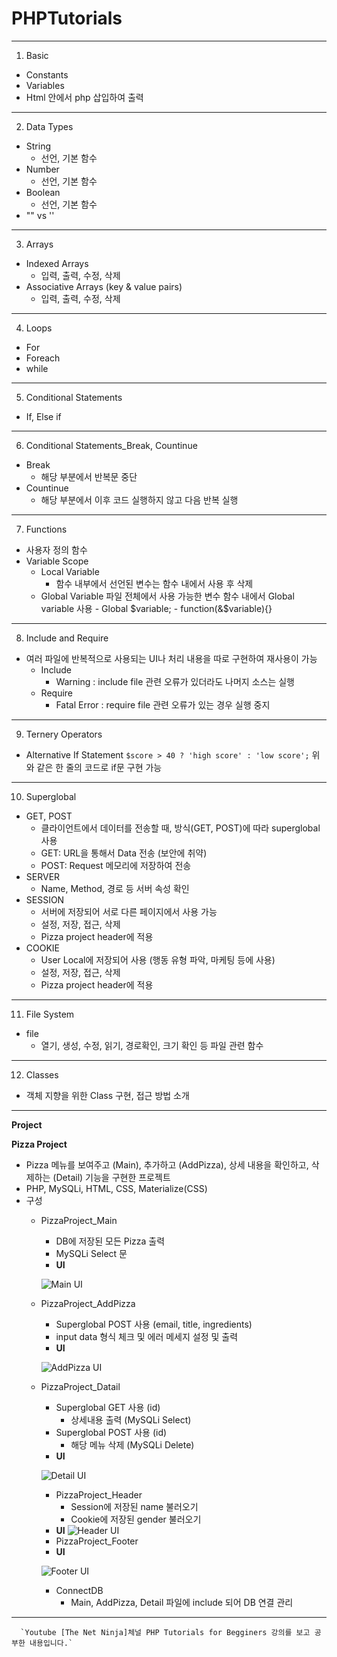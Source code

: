 # PHPTutorials
---

1. Basic

- Constants
- Variables
- Html 안에서 php 삽입하여 출력

---

2. Data Types

- String
  - 선언, 기본 함수
- Number
  - 선언, 기본 함수
- Boolean
  - 선언, 기본 함수
- "" vs ''

---

3. Arrays

- Indexed Arrays
  - 입력, 출력, 수정, 삭제
- Associative Arrays (key & value pairs)
  - 입력, 출력, 수정, 삭제

---

4. Loops

- For
- Foreach
- while

---

5. Conditional Statements

- If, Else if

---

6. Conditional Statements_Break, Countinue

- Break
  - 해당 부분에서 반복문 중단
- Countinue
  - 해당 부분에서 이후 코드 실행하지 않고 다음 반복 실행

---

7. Functions

- 사용자 정의 함수
- Variable Scope
  - Local Variable
    - 함수 내부에서 선언된 변수는 함수 내에서 사용 후 삭제
  - Global Variable
    파일 전체에서 사용 가능한 변수
    함수 내에서 Global variable 사용 - Global $variable;
            - function(&$variable){}

---

8. Include and Require

- 여러 파일에 반복적으로 사용되는 UI나 처리 내용을 따로 구현하여 재사용이 가능
  - Include
    - Warning : include file 관련 오류가 있더라도 나머지 소스는 실행
  - Require
    - Fatal Error : require file 관련 오류가 있는 경우 실행 중지

---

9. Ternery Operators

- Alternative If Statement
  `$score > 40 ? 'high score' : 'low score';`
  위와 같은 한 줄의 코드로 if문 구현 가능

---

10. Superglobal

- GET, POST
  - 클라이언트에서 데이터를 전송할 때, 방식(GET, POST)에 따라 superglobal 사용
  - GET: URL을 통해서 Data 전송 (보안에 취약)
  - POST: Request 메모리에 저장하여 전송
- SERVER
  - Name, Method, 경로 등 서버 속성 확인
- SESSION
  - 서버에 저장되어 서로 다른 페이지에서 사용 가능
  - 설정, 저장, 접근, 삭제
  - Pizza project header에 적용
- COOKIE
  - User Local에 저장되어 사용 (행동 유형 파악, 마케팅 등에 사용)
  - 설정, 저장, 접근, 삭제
  - Pizza project header에 적용

---

11. File System

- file
  - 열기, 생성, 수정, 읽기, 경로확인, 크기 확인 등 파일 관련 함수

---

12. Classes

- 객체 지향을 위한 Class 구현, 접근 방법 소개

---

**Project**

**Pizza Project**

- Pizza 메뉴를 보여주고 (Main), 추가하고 (AddPizza), 상세 내용을 확인하고, 삭제하는 (Detail) 기능을 구현한 프로젝트
- PHP, MySQLi, HTML, CSS, Materialize(CSS)
- 구성
  - PizzaProject_Main
    - DB에 저장된 모든 Pizza 출력
    - MySQLi Select 문
    - **UI**
    
    ![Main UI](https://raw.githubusercontent.com/dmlee89/PHPTutorials/master/UI/Main.JPG)
  - PizzaProject_AddPizza
    - Superglobal POST 사용 (email, title, ingredients)
    - input data 형식 체크 및 에러 메세지 설정 및 출력
    - **UI**
    
    ![AddPizza UI](https://raw.githubusercontent.com/dmlee89/PHPTutorials/master/UI/AddPizza.JPG)
  - PizzaProject_Datail
    - Superglobal GET 사용 (id)
      - 상세내용 출력 (MySQLi Select)
    - Superglobal POST 사용 (id)
      - 해당 메뉴 삭제 (MySQLi Delete)
    - **UI**
    
    ![Detail UI](https://raw.githubusercontent.com/dmlee89/PHPTutorials/master/UI/Detail.JPG)
    - PizzaProject_Header
      - Session에 저장된 name 불러오기
      - Cookie에 저장된 gender 불러오기
    - **UI**
     ![Header UI](https://raw.githubusercontent.com/dmlee89/PHPTutorials/master/UI/Header.JPG)
    - PizzaProject_Footer
    - **UI**
    
    ![Footer UI](https://raw.githubusercontent.com/dmlee89/PHPTutorials/master/UI/Footer.JPG)
    - ConnectDB
      - Main, AddPizza, Detail 파일에 include 되어 DB 연결 관리
---   
      `Youtube [The Net Ninja]체널 PHP Tutorials for Begginers 강의를 보고 공부한 내용입니다.`
